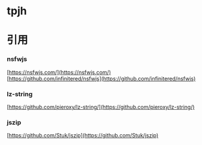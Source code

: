 # tpjh
# 引用
### nsfwjs
[https://nsfwjs.com/](https://nsfwjs.com/)   
[https://github.com/infinitered/nsfwjs](https://github.com/infinitered/nsfwjs)
### lz-string
[https://github.com/pieroxy/lz-string/](https://github.com/pieroxy/lz-string/)
### jszip
[https://github.com/Stuk/jszip](https://github.com/Stuk/jszip)
